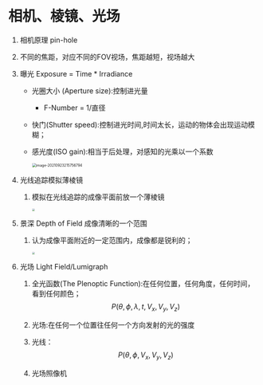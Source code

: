 # 相机、棱镜、光场

1.  相机原理 pin-hole 

   1. 不同的焦距，对应不同的FOV视场，焦距越短，视场越大

   2. 曝光  Exposure = Time * Irradiance

      - 光圈大小 (Aperture size):控制进光量

        - F-Number = 1/直径

      -  快门(Shutter speed):控制进光时间,时间太长，运动的物体会出现运动模糊；

      - 感光度(ISO gain):相当于后处理，对感知的光乘以一个系数

        <img src="C:\Users\51039\Desktop\500h\games101\Pictures\camera_para.png" alt="image-20210923215756794" style="zoom: 50%;" />

2. 光线追踪模拟薄棱镜

   1. 模拟在光线追踪的成像平面前放一个薄棱镜

      <img src="C:\Users\51039\Desktop\500h\games101\Pictures\camera_ray_tracing.png" style="zoom: 33%;" />

3. 景深  Depth of Field 成像清晰的一个范围

   1. 认为成像平面附近的一定范围内，成像都是锐利的；

      <img src="C:\Users\51039\Desktop\500h\games101\Pictures\DepthOfField.png" style="zoom: 33%;" />

4. 光场  Light Field/Lumigraph

   1. 全光函数(The Plenoptic Function):在任何位置，任何角度，任何时间，看到任何颜色；
      $$
      P(\theta,\phi,\lambda,t,V_x,V_y,V_z)
      $$

   2. 光场:在任何一个位置往任何一个方向发射的光的强度

   3. 光线：
      $$
      P(\theta,\phi,V_x,V_y,V_z)
      $$

   4. 光场照像机

